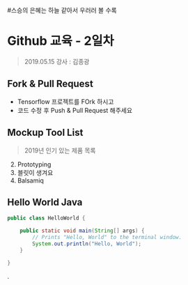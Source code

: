 #스승의 은혜는 하늘 같아서 우러러 볼 수록 

# Github 교육 - 2일차

> 2019.05.15
> 강사 : 김종광

## Fork & Pull Request

- Tensorflow 프로젝트를 FOrk 하시고
- 코드 수정 후 Push & Pull Request 해주세요

## Mockup Tool List

> 2019년 인기 있는 제품 목록


2. Prototyping
3. 블릿이 생겨요
1999. Balsamiq

## Hello World Java

```java
public class HelloWorld {

    public static void main(String[] args) {
        // Prints "Hello, World" to the terminal window.
        System.out.println("Hello, World");
    }

}
```
.